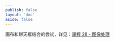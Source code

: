 ```yaml
---
publish: false
layout: 'doc'
aside: false
---
```


<script setup>
import WhenCanvasMeetsChat from '../../components/WhenCanvasMeetsChat.vue'
</script>

<WhenCanvasMeetsChat />

画布和聊天框结合的尝试，详见：[课程 28 - 图像处理]

[课程 28 - 图像处理]: /zh/guide/lesson-028
